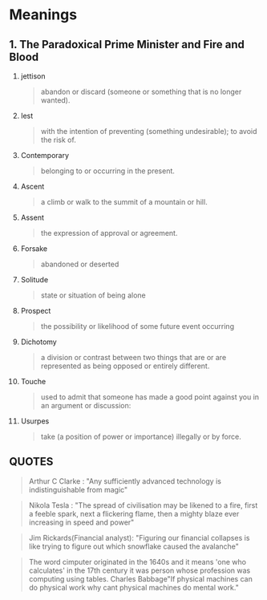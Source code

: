# Meanings

## 1. The Paradoxical Prime Minister and Fire and Blood
   1. jettison
       >   abandon or discard (someone or something that is no longer wanted).

   2. lest
        >  with the intention of preventing (something undesirable); to avoid the risk of.
        
   3. Contemporary
        >  belonging to or occurring in the present.
          
   4. Ascent
        >  a climb or walk to the summit of a mountain or hill.
           
   5. Assent
        >  the expression of approval or agreement.

   6. Forsake
   		>  abandoned or  deserted
   7. Solitude
   		>  state or situation of being alone
   8. Prospect
   		> the possibility or likelihood of some future event occurring
   9. Dichotomy
   		>a division or contrast between two things that are or are represented as being opposed or entirely different. 
   10. Touche 
         >used to admit that someone has made a good point against you in an argument or discussion:
   11. Usurpes
          > take (a position of power or importance) illegally or by force.
## QUOTES
   
   > Arthur C Clarke : "Any sufficiently advanced technology is indistinguishable from magic"
   
   >Nikola Tesla : "The spread of civilisation may be likened to a fire, first a feeble spark, next a flickering flame, then a mighty blaze ever increasing in speed and power" 
   
>Jim Rickards(Financial analyst): "Figuring our financial collapses is like trying to figure out which snowflake caused the avalanche"

> The word cimputer originated in the 1640s and it means 'one who calculates' in the 17th century it was person whose profession was computing using tables.
Charles Babbage"If physical machines can do physical work why cant physical machines do mental work."


